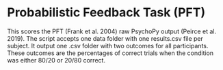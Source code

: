 # Probabilistic Feedback Task (PFT)
This scores the PFT (Frank et al. 2004) raw PsychoPy output (Peirce et al. 2019). The script accepts one data folder with one results.csv file per subject. It output one .csv folder with two outcomes for all participants. These outcomes are the percentages of correct trials when the condition was either 80/20 or 20/80 correct.
